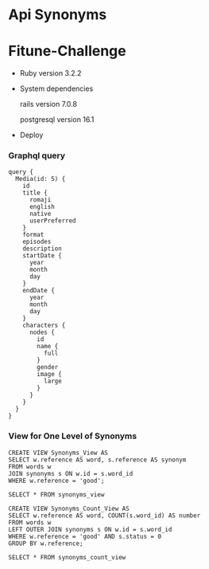 # Api Synonyms
# Fitune-Challenge

* Ruby version 3.2.2

* System dependencies

  rails version 7.0.8

  postgresql version 16.1

* Deploy

### Graphql query

```
query {
  Media(id: 5) {
    id
    title {
      romaji
      english
      native
      userPreferred
    }
    format
    episodes
    description
    startDate {
      year
      month
      day
    }
    endDate {
      year
      month
      day
    }
    characters {
      nodes {
        id
        name {
          full
        }
        gender
        image {
          large
        }
      }
    }
  }
}

```

### View for One Level of Synonyms

```
CREATE VIEW Synonyms_View AS
SELECT w.reference AS word, s.reference AS synonym
FROM words w
JOIN synonyms s ON w.id = s.word_id
WHERE w.reference = 'good';

SELECT * FROM synonyms_view 

```

```
CREATE VIEW Synonyms_Count_View AS
SELECT w.reference AS word, COUNT(s.word_id) AS number
FROM words w
LEFT OUTER JOIN synonyms s ON w.id = s.word_id
WHERE w.reference = 'good' AND s.status = 0
GROUP BY w.reference;

SELECT * FROM synonyms_count_view

```